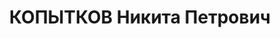 ---
title: КОПЫТКОВ Никита Петрович
description: "Род. в 1910, Минская губ. Проживал: КЖД, ст-ция Иланская. Машинист в\
  \ депо \n  Арестован 04.06.1937. Обв.: участие в к.-р. организации. Приговор: ВК\
  \ ВС СССР, 15.07.1938 – 15 лет ИТЛ. \n  Реабилитирован ВК ВС СССР 15.03.1958"
---